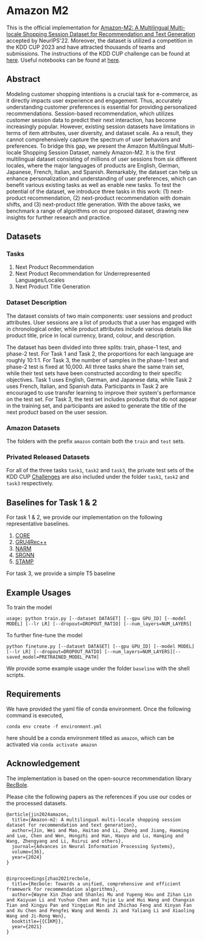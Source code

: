 # Amazon M2

This is the official implementation for [Amazon-M2: A Multilingual Multi-locale Shopping Session Dataset for Recommendation and Text Generation](https://arxiv.org/pdf/2307.09688.pdf) accepted by NeurIPS'22. Moreover, the dataset is utilized a competition in the KDD CUP 2023 and have attracted thousands of teams and submissions. The instructions of the KDD CUP challenge can be found at [here](https://www.aicrowd.com/challenges/amazon-kdd-cup-23-multilingual-recommendation-challenge). Useful notebooks can be found at [here](https://www.aicrowd.com/challenges/amazon-kdd-cup-23-multilingual-recommendation-challenge/notebooks). 

## Abstract

Modeling customer shopping intentions is a crucial task for e-commerce, as it directly impacts user experience and engagement. Thus, accurately understanding customer preferences is essential for providing personalized recommendations. Session-based recommendation, which utilizes customer session data to predict their next interaction, has become increasingly popular. However, existing session datasets have limitations in terms of item attributes, user diversity, and dataset scale. As a result, they cannot comprehensively capture the spectrum of user behaviors and preferences. To bridge this gap, we present the Amazon Multilingual Multi-locale Shopping Session Dataset, namely Amazon-M2. It is the first multilingual dataset consisting of millions of user sessions from six different locales, where the major languages of products are English, German, Japanese, French, Italian, and Spanish. Remarkably, the dataset can help us enhance personalization and understanding of user preferences, which can benefit various existing tasks as well as enable new tasks. To test the potential of the dataset, we introduce three tasks in this work: (1) next-product recommendation, (2) next-product recommendation with domain shifts, and (3) next-product title generation. With the above tasks, we benchmark a range of algorithms on our proposed dataset, drawing new insights for further research and practice. 


## Datasets


### Tasks
1. Next Product Recommendation
2. Next Product Recommendation for Underrepresented Languages/Locales
3. Next Product Title Generation

### Dataset Description

The dataset consists of two main components: user sessions and product attributes. User sessions are a list of products that a user has engaged with in chronological order, while product attributes include various details like product title, price in local currency, brand, colour, and description.

The dataset has been divided into three splits: train, phase-1 test, and phase-2 test. For Task 1 and Task 2, the proportions for each language are roughly 10:1:1. For Task 3, the number of samples in the phase-1 test and phase-2 test is fixed at 10,000. All three tasks share the same train set, while their test sets have been constructed according to their specific objectives. Task 1 uses English, German, and Japanese data, while Task 2 uses French, Italian, and Spanish data. Participants in Task 2 are encouraged to use transfer learning to improve their system's performance on the test set. For Task 3, the test set includes products that do not appear in the training set, and participants are asked to generate the title of the next product based on the user session.

### Amazon Datasets

The folders with the prefix `amazon` contain both the `train` and `test` sets. 



### Privated Released Datasets

For all of the three tasks `task1`, `task2` and `task3`, the private test sets of the KDD CUP [Challenges]((https://www.aicrowd.com/challenges/amazon-kdd-cup-23-multilingual-recommendation-challenge)) are also included under the folder `task1`, `task2` and `task3` respectively.




## Baselines for Task 1 & 2

For task 1 & 2, we provide our implementation on the following representative baselines.

1. [CORE](https://github.com/RUCAIBox/CORE)
2. [GRU4Rec++](https://github.com/hidasib/GRU4Rec)
3. [NARM](https://github.com/lijingsdu/sessionRec_NARM)
4. [SRGNN](https://github.com/CRIPAC-DIG/SR-GNN)
5. [STAMP](https://github.com/uestcnlp/STAMP)

For task 3, we provide a simple T5 baseline

## Example Usages


To train the model
```
usage: python train.py [--dataset DATASET] [--gpu GPU_ID] [--model MODEL] [--lr LR] [--dropout=DROPOUT_RATIO] [--num_layers=NUM_LAYERS]
```

To further fine-tune the model
```
python finetune.py [--dataset DATASET] [--gpu GPU_ID] [--model MODEL] [--lr LR] [--dropout=DROPOUT_RATIO] [--num_layers=NUM_LAYERS][--saved_model=PRETRAINED_MODEL_PATH]
```

We provide some example usage under the folder `baseline` with the shell scripts.

## Requirements

We have provided the yaml file of conda environment.
Once the following command is executed,
```
conda env create -f environment.yml
```
here should be a conda environment titled as `amazon`, which can be activated via `conda activate amazon`


## Acknowledgement

The implementation is based on the open-source recommendation library [RecBole](https://github.com/RUCAIBox/RecBole).

Please cite the following papers as the references if you use our codes or the processed datasets.

```
@article{jin2024amazon,
  title={Amazon-m2: A multilingual multi-locale shopping session dataset for recommendation and text generation},
  author={Jin, Wei and Mao, Haitao and Li, Zheng and Jiang, Haoming and Luo, Chen and Wen, Hongzhi and Han, Haoyu and Lu, Hanqing and Wang, Zhengyang and Li, Ruirui and others},
  journal={Advances in Neural Information Processing Systems},
  volume={36},
  year={2024}
}


@inproceedings{zhao2021recbole,
  title={Recbole: Towards a unified, comprehensive and efficient framework for recommendation algorithms},
  author={Wayne Xin Zhao and Shanlei Mu and Yupeng Hou and Zihan Lin and Kaiyuan Li and Yushuo Chen and Yujie Lu and Hui Wang and Changxin Tian and Xingyu Pan and Yingqian Min and Zhichao Feng and Xinyan Fan and Xu Chen and Pengfei Wang and Wendi Ji and Yaliang Li and Xiaoling Wang and Ji-Rong Wen},
  booktitle={{CIKM}},
  year={2021}
}
```
